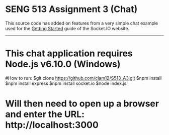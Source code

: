# SENG 513 Assignment 3 (Chat)

This source code has added on features from a very simple chat 
example used for the [Getting Started](http://socket.io/get-started/chat/) 
guide of the Socket.IO website.

___

# This chat application requires Node.js v6.10.0 (Windows)

#How to run:
$git clone https://github.com/clam12/S513_A3.git
$npm install
$npm install express
$npm install socket.io
$node index.js

# Will then need to open up a browser and enter the URL: http://localhost:3000